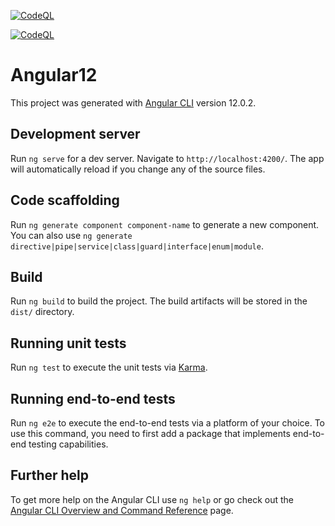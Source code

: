 [![CodeQL](https://github.com/granzginz/MyFirstAngular/actions/workflows/codeql-analysis.yml/badge.svg)](https://github.com/granzginz/MyFirstAngular/actions/workflows/codeql-analysis.yml)

[![CodeQL](https://github.com/granzginz/MyFirstAngular/actions/workflows/codeql-analysis.yml/badge.svg)](https://github.com/granzginz/MyFirstAngular/actions/workflows/codeql-analysis.yml)

# Angular12

This project was generated with [Angular CLI](https://github.com/angular/angular-cli) version 12.0.2.

## Development server

Run `ng serve` for a dev server. Navigate to `http://localhost:4200/`. The app will automatically reload if you change any of the source files.

## Code scaffolding

Run `ng generate component component-name` to generate a new component. You can also use `ng generate directive|pipe|service|class|guard|interface|enum|module`.

## Build

Run `ng build` to build the project. The build artifacts will be stored in the `dist/` directory.

## Running unit tests

Run `ng test` to execute the unit tests via [Karma](https://karma-runner.github.io).

## Running end-to-end tests

Run `ng e2e` to execute the end-to-end tests via a platform of your choice. To use this command, you need to first add a package that implements end-to-end testing capabilities.

## Further help

To get more help on the Angular CLI use `ng help` or go check out the [Angular CLI Overview and Command Reference](https://angular.io/cli) page.
